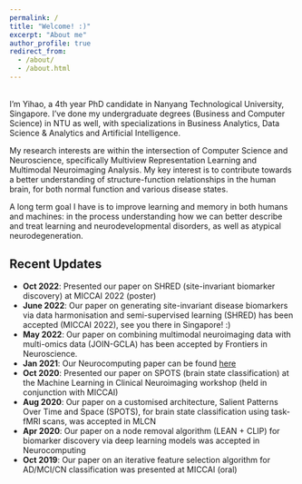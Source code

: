 ```yaml
---
permalink: /
title: "Welcome! :)"
excerpt: "About me"
author_profile: true
redirect_from:
  - /about/
  - /about.html
---
```

<br>
I’m Yihao, a 4th year PhD candidate in Nanyang Technological University, Singapore. I’ve done my undergraduate degrees (Business and Computer Science) in NTU as well, with specializations in Business Analytics, Data Science & Analytics and Artificial Intelligence.

My research interests are within the intersection of Computer Science and Neuroscience, specifically Multiview Representation Learning and Multimodal Neuroimaging Analysis. My key interest is to contribute towards a better understanding of structure-function relationships in the human brain, for both normal function and various disease states.

A long term goal I have is to improve learning and memory in both humans and machines: in the process understanding how we can better describe and treat learning and neurodevelopmental disorders, as well as atypical neurodegeneration.

## Recent Updates

- **Oct 2022**: Presented our paper on SHRED (site-invariant biomarker discovery) at MICCAI 2022 (poster)
- **June 2022**: Our paper on generating site-invariant disease biomarkers via data harmonisation and semi-supervised learning (SHRED) has been accepted (MICCAI 2022), see you there in Singapore! :)
- **May 2022**: Our paper on combining multimodal neuroimaging data with multi-omics data (JOIN-GCLA) has been accepted by Frontiers in Neuroscience.
- **Jan 2021**: Our Neurocomputing paper can be found [here](https://www.sciencedirect.com/science/article/abs/pii/S0925231221000977)
- **Oct 2020**: Presented our paper on SPOTS (brain state classification) at the Machine Learning in Clinical Neuroimaging workshop (held in conjunction with MICCAI)
- **Aug 2020**: Our paper on a customised architecture, Salient Patterns Over Time and Space (SPOTS), for brain state classification using task-fMRI scans, was accepted in MLCN
- **Apr 2020**: Our paper on a node removal algorithm (LEAN + CLIP) for biomarker discovery via deep learning models was accepted in Neurocomputing
- **Oct 2019**: Our paper on an iterative feature selection algorithm for AD/MCI/CN classification was presented at MICCAI (oral)
